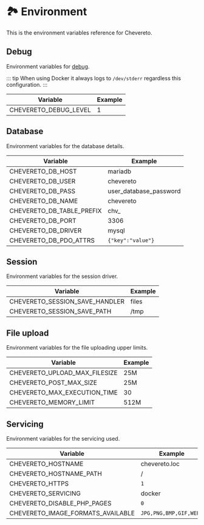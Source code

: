 # 🏞 Environment

This is the environment variables reference for Chevereto.

## Debug

Environment variables for [debug](../troubleshoot/debug.md).

::: tip
When using Docker it always logs to `/dev/stderr` regardless this configuration.
:::

| Variable              | Example |
| --------------------- | ------- |
| CHEVERETO_DEBUG_LEVEL | 1       |

## Database

Environment variables for the database details.

| Variable                  | Example                |
| ------------------------- | ---------------------- |
| CHEVERETO_DB_HOST         | mariadb                |
| CHEVERETO_DB_USER         | chevereto              |
| CHEVERETO_DB_PASS         | user_database_password |
| CHEVERETO_DB_NAME         | chevereto              |
| CHEVERETO_DB_TABLE_PREFIX | chv_                   |
| CHEVERETO_DB_PORT         | 3306                   |
| CHEVERETO_DB_DRIVER       | mysql                  |
| CHEVERETO_DB_PDO_ATTRS    | `{"key":"value"}`      |

## Session

Environment variables for the session driver.

| Variable                       | Example |
| ------------------------------ | ------- |
| CHEVERETO_SESSION_SAVE_HANDLER | files   |
| CHEVERETO_SESSION_SAVE_PATH    | /tmp    |

## File upload

Environment variables for the file uploading upper limits.

| Variable                      | Example |
| ----------------------------- | ------- |
| CHEVERETO_UPLOAD_MAX_FILESIZE | 25M     |
| CHEVERETO_POST_MAX_SIZE       | 25M     |
| CHEVERETO_MAX_EXECUTION_TIME  | 30      |
| CHEVERETO_MEMORY_LIMIT        | 512M    |

## Servicing

Environment variables for the servicing used.

| Variable                          | Example                |
| --------------------------------- | ---------------------- |
| CHEVERETO_HOSTNAME                | chevereto.loc          |
| CHEVERETO_HOSTNAME_PATH           | /                      |
| CHEVERETO_HTTPS                   | `1`                    |
| CHEVERETO_SERVICING               | docker                 |
| CHEVERETO_DISABLE_PHP_PAGES       | `0`                    |
| CHEVERETO_IMAGE_FORMATS_AVAILABLE | `JPG,PNG,BMP,GIF,WEBP` |

